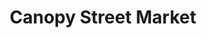 ---
title: "Canopy Street Market"
url: /lincoln/canopy-street-market-canopy-street/
shop: supermarket
---